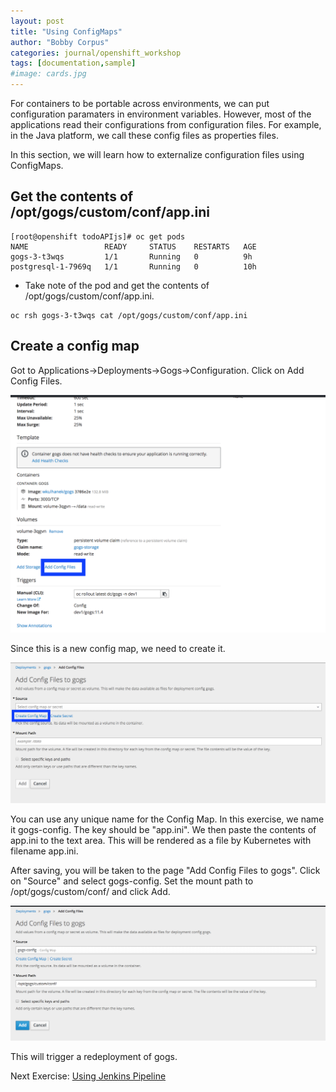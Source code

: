 ```yaml
---
layout: post
title: "Using ConfigMaps"
author: "Bobby Corpus"
categories: journal/openshift_workshop
tags: [documentation,sample]
#image: cards.jpg
---
```


For containers to be portable across environments, we can put configuration paramaters in environment variables. However, most of the applications read their configurations from configuration files. For example, in the Java platform, we call these config files as properties files. 

In this section, we will learn how to externalize configuration files using ConfigMaps.

## Get the contents of /opt/gogs/custom/conf/app.ini
```
[root@openshift todoAPIjs]# oc get pods
NAME                 READY     STATUS    RESTARTS   AGE
gogs-3-t3wqs         1/1       Running   0          9h
postgresql-1-7969q   1/1       Running   0          10h
```
- Take note of the pod and get the contents of /opt/gogs/custom/conf/app.ini.

```
oc rsh gogs-3-t3wqs cat /opt/gogs/custom/conf/app.ini
```
## Create a config map 

Got to Applications->Deployments->Gogs->Configuration. Click on Add Config Files.

![Add Config Files](/assets/img/openshift_workshop/add_config_files.png)

Since this is a new config map, we need to create it.

![Create Config Map](/assets/img/openshift_workshop/create_config_map.png)

You can use any unique name for the Config Map. In this exercise, we name it gogs-config. The key should be "app.ini".  We then paste the contents of app.ini to the text area. This will be rendered as a file by Kubernetes with filename app.ini.

After saving, you will be taken to the page "Add Config Files to gogs". Click on "Source" and select gogs-config. Set the mount path to /opt/gogs/custom/conf/ and click Add.

![Add Config Files 2](/assets/img/openshift_workshop/add_config_files2.png)

This will trigger a redeployment of gogs.

Next Exercise: [Using Jenkins Pipeline](05_using_jenkins_pipeline.md)
